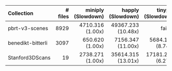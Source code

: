| Collection        | # files |      miniply (Slowdown) |       happly (Slowdown) |      tinyply (Slowdown) |         rply (Slowdown) |      msh_ply (Slowdown) |
| :---------------- | ------: | ----------------------: | ----------------------: | ----------------------: | ----------------------: | ----------------------: |
| pbrt-v3-scenes    |    8929 |     4710.316    (1.00x) |    49367.233   (10.48x) |       failed            |    24066.508    (5.11x) |     6829.366    (1.45x) |
| benedikt-bitterli |    3097 |      650.620    (1.00x) |     7156.347   (11.00x) |     5684.128    (8.74x) |     3757.018    (5.77x) |      992.534    (1.53x) |
| Stanford3DScans   |      19 |     2738.271    (1.00x) |    35614.315   (13.01x) |    17181.260    (6.27x) |    10535.194    (3.85x) |     4319.622    (1.58x) |

